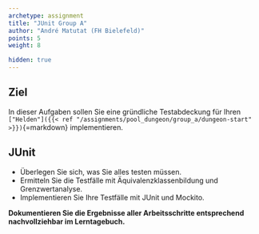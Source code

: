 ```yaml
---
archetype: assignment
title: "JUnit Group A"
author: "André Matutat (FH Bielefeld)"
points: 5
weight: 8

hidden: true
---
```


## Ziel

In dieser Aufgaben sollen Sie eine gründliche Testabdeckung für Ihren `["Helden"]({{< ref "/assignments/pool_dungeon/group_a/dungeon-start" >}})`{=markdown} implementieren.

## JUnit

- Überlegen Sie sich, was Sie alles testen müssen.
- Ermitteln Sie die Testfälle mit Äquivalenzklassenbildung und Grenzwertanalyse.
- Implementieren Sie Ihre Testfälle mit JUnit und Mockito.

**Dokumentieren Sie die Ergebnisse aller Arbeitsschritte entsprechend nachvollziehbar im Lerntagebuch.**
